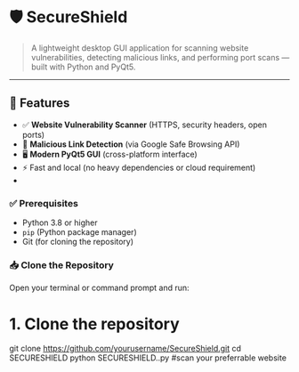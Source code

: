 # 🛡️ SecureShield

> A lightweight desktop GUI application for scanning website vulnerabilities, detecting malicious links, and performing port scans — built with Python and PyQt5.

---

## 📌 Features

- ✅ **Website Vulnerability Scanner** (HTTPS, security headers, open ports)
- 🔎 **Malicious Link Detection** (via Google Safe Browsing API)
- 🖥️ **Modern PyQt5 GUI** (cross-platform interface)
- ⚡ Fast and local (no heavy dependencies or cloud requirement)
- 
### ✅ Prerequisites

- Python 3.8 or higher
- `pip` (Python package manager)
- Git (for cloning the repository)

### 📥 Clone the Repository

Open your terminal or command prompt and run:

# 1. Clone the repository
git clone https://github.com/yourusername/SecureShield.git
cd SECURESHIELD
python SECURESHIELD..py
#scan your preferrable website
